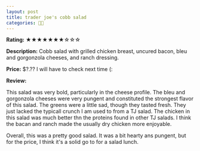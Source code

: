 ```yaml
---
layout: post
title: trader joe's cobb salad
categories: 🥗🍴
---
```


**Rating:** ★★★★★★★☆☆☆

**Description:** Cobb salad with grilled chicken breast, uncured bacon, bleu and gorgonzola cheeses, and ranch dressing.

**Price:** $?.?? I will have to check next time (: 

**Review:**

This salad was very bold, particularly in the cheese profile. The bleu and gorgonzola cheeses were very pungent and constituted the strongest flavor of this salad. The greens were a little sad, though they tasted fresh. They just lacked the typicall crunch I am used to from a TJ salad. The chicken in this salad was much better thn the proteins found in other TJ salads. I think the bacan and ranch made the usually dry chicken more enjoyable. 

Overall, this was a pretty good salad. It was a bit hearty ans pungent, but for the price, I think it's a solid go to for a salad lunch.

